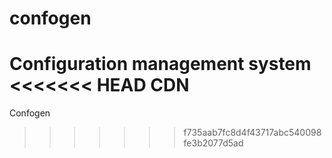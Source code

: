 # confogen
Configuration management system
<<<<<<< HEAD
CDN
=======
Confogen
>>>>>>> f735aab7fc8d4f43717abc540098fe3b2077d5ad
